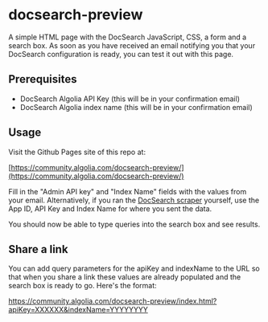 # docsearch-preview

A simple HTML page with the DocSearch JavaScript, CSS, a form and a search box.
As soon as you have received an email notifying you that your DocSearch configuration is ready, you can test it out with this page.

## Prerequisites

- DocSearch Algolia API Key (this will be in your confirmation email)
- DocSearch Algolia index name (this will be in your confirmation email)

## Usage

Visit the Github Pages site of this repo at:

[https://community.algolia.com/docsearch-preview/](https://community.algolia.com/docsearch-preview/)

Fill in the "Admin API key" and "Index Name" fields with the values from your email. Alternatively, if you ran the [DocSearch scraper](https://community.algolia.com/docsearch-scraper/) yourself, use the App ID, API Key and Index Name for where you sent the data.

You should now be able to type queries into the search box and see results.

## Share a link

You can add query parameters for the apiKey and indexName to the URL so that when you share a link these values are already populated and the search box is ready to go. Here's the format:

https://community.algolia.com/docsearch-preview/index.html?apiKey=XXXXXX&indexName=YYYYYYYY

